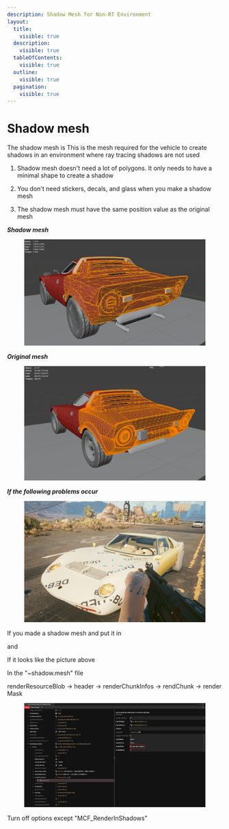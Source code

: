 ```yaml
---
description: Shadow Mesh for Non-RT Environment
layout:
  title:
    visible: true
  description:
    visible: true
  tableOfContents:
    visible: true
  outline:
    visible: true
  pagination:
    visible: true
---
```


# Shadow mesh

The shadow mesh is This is the mesh required for the vehicle to create shadows in an environment where ray tracing shadows are not used



1. Shadow mesh doesn't need a lot of polygons. It only needs to have a minimal shape to create a shadow



2. You don't need stickers, decals, and glass when you make a shadow mesh



3. The shadow mesh must have the same position value as the original mesh



_**Shadow mesh**_

<figure><img src="../../../../.gitbook/assets/image (5).png" alt=""><figcaption></figcaption></figure>

_**Original mesh**_

<figure><img src="../../../../.gitbook/assets/image (6).png" alt=""><figcaption></figcaption></figure>



_**If the following problems occur**_

<figure><img src="../../../../.gitbook/assets/image (7).png" alt=""><figcaption></figcaption></figure>

If you made a shadow mesh and put it in

and

If it looks like the picture above

In the "\~shadow.mesh" file

renderResourceBlob -> header -> renderChunkInfos -> rendChunk -> render Mask

<figure><img src="../../../../.gitbook/assets/image (8).png" alt=""><figcaption></figcaption></figure>

Turn off options except "MCF\_RenderInShadows"
